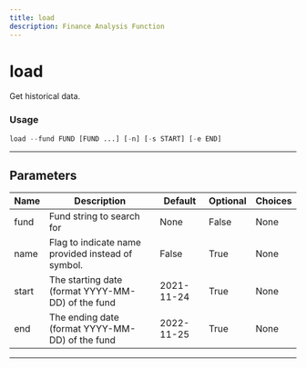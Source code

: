 ```yaml
---
title: load
description: Finance Analysis Function
---
```


# load

Get historical data.

### Usage

```python
load --fund FUND [FUND ...] [-n] [-s START] [-e END]
```

---

## Parameters

| Name | Description | Default | Optional | Choices |
| ---- | ----------- | ------- | -------- | ------- |
| fund | Fund string to search for | None | False | None |
| name | Flag to indicate name provided instead of symbol. | False | True | None |
| start | The starting date (format YYYY-MM-DD) of the fund | 2021-11-24 | True | None |
| end | The ending date (format YYYY-MM-DD) of the fund | 2022-11-25 | True | None |

---
